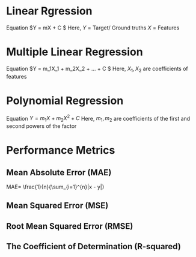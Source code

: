 # Linear Rgression 
Equation $Y = mX + C $
Here, $Y$ = Target/ Ground truths
      $X$ = Features

# Multiple Linear Regression
Equation $Y = m_1X_1 + m_2X_2 + ... + C $
Here, $X_1, X_2$ are coefficients of features

# Polynomial Regression
Equation $Y = m_1X + m_2X^2 + C$
Here, $m_1, m_2$ are coefficients of the first and second powers of the factor

# Performance Metrics
## Mean Absolute Error (MAE)
MAE= \frac{1}{n}{\sum_{i=1}^{n}|x - y|}
## Mean Squared Error (MSE)
## Root Mean Squared Error (RMSE)
## The Coefficient of Determination (R-squared)

